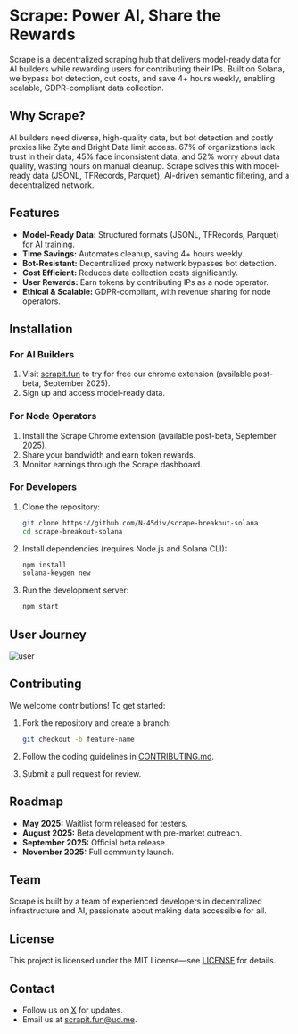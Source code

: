 # Scrape: Power AI, Share the Rewards

Scrape is a decentralized scraping hub that delivers model-ready data for AI builders while rewarding users for contributing their IPs. Built on Solana, we bypass bot detection, cut costs, and save 4+ hours weekly, enabling scalable, GDPR-compliant data collection.

## Why Scrape?

AI builders need diverse, high-quality data, but bot detection and costly proxies like Zyte and Bright Data limit access. 67% of organizations lack trust in their data, 45% face inconsistent data, and 52% worry about data quality, wasting hours on manual cleanup. Scrape solves this with model-ready data (JSONL, TFRecords, Parquet), AI-driven semantic filtering, and a decentralized network.

## Features

* **Model-Ready Data:** Structured formats (JSONL, TFRecords, Parquet) for AI training.
* **Time Savings:** Automates cleanup, saving 4+ hours weekly.
* **Bot-Resistant:** Decentralized proxy network bypasses bot detection.
* **Cost Efficient:** Reduces data collection costs significantly.
* **User Rewards:** Earn tokens by contributing IPs as a node operator.
* **Ethical & Scalable:** GDPR-compliant, with revenue sharing for node operators.

## Installation

### For AI Builders

1. Visit [scrapit.fun](https://scrapit.fun) to try for free our chrome extension (available post-beta, September 2025).
2. Sign up and access model-ready data.

### For Node Operators

1. Install the Scrape Chrome extension (available post-beta, September 2025).
2. Share your bandwidth and earn token rewards.
3. Monitor earnings through the Scrape dashboard.

### For Developers

1. Clone the repository:

   ```bash
   git clone https://github.com/N-45div/scrape-breakout-solana
   cd scrape-breakout-solana
   ```

2. Install dependencies (requires Node.js and Solana CLI):

   ```bash
   npm install
   solana-keygen new
   ```

3. Run the development server:

   ```bash
   npm start
   ```
## User Journey 

![user](https://github.com/user-attachments/assets/68dccfca-6185-4582-8c17-70128ca8f29f)

## Contributing

We welcome contributions! To get started:

1. Fork the repository and create a branch:

   ```bash
   git checkout -b feature-name
   ```
2. Follow the coding guidelines in [CONTRIBUTING.md](https://github.com/N-45div/scrape-breakout-solana/blob/main/CONTRIBUTING.md).
3. Submit a pull request for review.


## Roadmap

* **May 2025:** Waitlist form released for testers.
* **August 2025:** Beta development with pre-market outreach.
* **September 2025:** Official beta release.
* **November 2025:** Full community launch.

## Team

Scrape is built by a team of experienced developers in decentralized infrastructure and AI, passionate about making data accessible for all.

## License

This project is licensed under the MIT License—see [LICENSE](https://github.com/N-45div/scrape-breakout-solana?tab=MIT-1-ov-file) for details.

## Contact

* Follow us on [X](https://x.com/scrapedotfun) for updates.
* Email us at [scrapit.fun@ud.me](mailto:scrapit.fun@ud.me).


